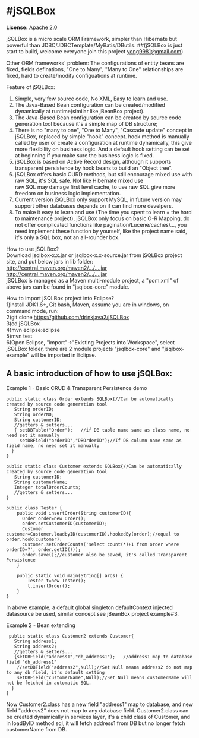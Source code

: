 #jSQLBox
====

**License:** [Apache 2.0](http://www.apache.org/licenses/LICENSE-2.0)

jSQLBox is a micro scale ORM Framework, simpler than Hibernate but powerful than JDBC/JDBCTemplate/MyBatis/DButils.
##(jSQLBox is just start to build, welcome everyone join this project yong9981@gmail.com)  

Other ORM frameworks' problem:
The configurations of entity beans are fixed, fields definations, "One to Many", "Many to One" relationships are fixed, hard to create/modify configuations at runtime.  

Feature of jSQLBox:  
1) Simple, very few source code, No XML, Easy to learn and use.   
2) The Java-Based Bean configuration can be created/modified dynamically at runtime(similar like jBeanBox project). 
3) The Java-Based Bean configuration can be created by source code generation tool because it's a simple map of DB structure; 
4) There is no "many to one", "One to Many", "Cascade update" concept in jSQLBox, replaced by simple "hook" concept. hook method is manually called by user or create a configuration at runtime dynamically, this give more flexibility on business logic. And a default hook setting can be set at beginning if you make sure the business logic is fixed.
5) jSQLBox is based on Active Record design, although it supports transparent persistence by hook beans to build an "Object tree".
6) jSQLBox offers basic CURD methods, but still encourage mixed use with raw SQL, it's SQL safe. Not like Hibernate mixed use  
raw SQL may damage first level cache, to use raw SQL give more freedom on business logic implementation.
7) Current version jSQLBox only support MySQL, in future version may support other databases depends on if can find more develpers.
8) To make it easy to learn and use (The time you spent to learn = the hard to maintenance project), jSQLBox only focus on basic O-R Mapping, do not offer complicated functions like pagination/Lucene/caches/..., you need implement these function by yourself, like the project name said, it's only a SQL box, not an all-rounder box.

How to use jSQLBox?  
Download jsqlbox-x.x.jar or jsqlbox-x.x-source.jar from jSQLBox project site, and put below jars in lib folder:  
http://central.maven.org/maven2/.../....jar  
http://central.maven.org/maven2/.../....jar  
jSQLBox is managed as a Maven multi-module project, a "pom.xml" of above jars can be found in "jsqlbox-core" module.  

How to import jSQLBox project into Eclipse?  
1)install JDK1.6+, Git bash, Maven, assume you are in windows, on command mode, run:  
2)git clone https://github.com/drinkjava2/jSQLBox  
3)cd jSQLBox  
4)mvn eclipse:eclipse  
5)mvn test  
6)Open Eclipse, "import"->"Existing Projects into Workspace", select jSQLBox folder, there are 2 module projects "jsqlbox-core" and "jsqlbox-example" will be imported in Eclipse.

A basic introduction of how to use jSQLBox:
---
Example 1 - Basic CRUD & Transparent Persistence demo
```
public static class Order extends SQLBox{//Can be automatically created by source code generation tool
   String orderID;  
   String orderNO;  
   String customerID;  
   //getters & setters...
   { setDBTable("Order");   //if DB table name same as class name, no need set it manually 
     setDBField("orderID","DBOrderID");//If DB column name same as field name, no need set it manually 
  }
}

public static class Customer extends SQLBox{//Can be automatically created by source code generation tool
   String customerID; 
   String customerName;  
   Integer totalOrderCounts;
   //getters & setters...
} 

public class Tester {
    public void insertOrder(String customerID){
      Order order=new Order();
      order.setCustomerID(customerID);
      Customer customer=Customer.loadbyID(customerID).hookedBy(order);//equal to order.hook(customer);
      customer.setOrderCounts('select count(*)+1 from order where orderID=?', order.getID()));
      order.save();//customer also be saved, it's called Transparent Persistence
    }
    
    public static void main(String[] args) {
        Tester t=new Tester();
        t.insertOrder();
    }
} 
```
In above example, a default global singleton defaultContext injected datasource be used, similar concept see jBeanBox project example#3.
 
 
Example 2 - Bean extending
```
 public static class Customer2 extends Customer{ 
   String address1;
   String address2;
   //getters & setters...
   {setDBField("address1","db_address1");   //address1 map to database field "db_address1"
    //setDBField("address2",Null);//Set Null means address2 do not map to any db field, it's default setting
    setDBField("customerName",Null);//Set Null means customerName will not be fetched in automatic SQL.
  }
} 
```
Now Customer2.class has a new field "address1" map to database, and new field "address2" does not map to any database field.
Customer2.class can be created dynamically in services layer, it's a child class of Customer, and in loadByID method sql, it will fetch address1 from DB but no longer fetch customerName from DB.
 

